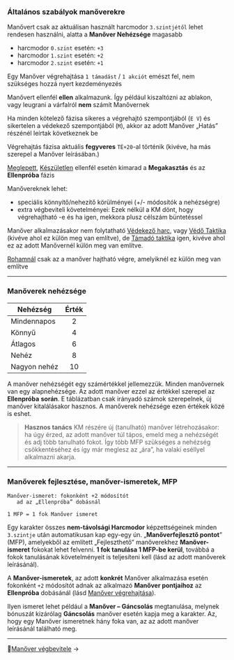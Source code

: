 ### Általános szabályok manőverekre

Manővert csak az aktuálisan használt harcmodor `3.szintjétől` lehet rendesen használni, alatta a **Manőver Nehézsége** magasabb

- harcmodor `0.szint` esetén: `+3`
- harcmodor `1.szint` esetén: `+2`
- harcmodor `2.szint` esetén: `+1`

Egy Manőver végrehajtása `1 támadást` / `1 akciót` emészt fel, nem szükséges hozzá nyert kezdeményezés

Manővert ellenfél **ellen** alkalmazunk. Így például kiszaltózni az ablakon, vagy leugrani a várfalról **nem** számít Manővernek

Ha minden kötelező fázisa  sikeres a végrehajtó szempontjából (`E V`) és sikertelen a védekező szempontjából (`M`), akkor az adott Manőver „Hatás” részénél leírtak következnek be

Végrehajtás fázisa aktuális **fegyveres** `TÉ+20`-al történik (kivéve, ha más szerepel a Manőver leírásában.)

 [Meglepett](064_01_harci_helyzetek.md#meglepetés), [Készületlen](064_01_harci_helyzetek.md#készületlenség) ellenfél esetén kimarad a **Megakasztás** és az **Ellenpróba** fázis

Manővereknek lehet:
- speciális könnyítő/nehezítő körülményei (+/- módosítók a nehézségre)
- extra végbeviteli követelményei: Ezek nélkül a KM dönt, hogy végrehajtható -e és ha igen, mekkora plusz célszám büntetéssel

Manőver alkalmazásakor nem folytatható [Védekező harc](064_02_harci_taktikak.md#védekező-harc), vagy [Védő Taktika](064_02_harci_taktikak.md#védő-taktika) (kivéve ahol ez külön meg van említve), de [Támadó taktika](064_02_harci_taktikak.md#támadó-taktika) igen, kivéve ahol ez az adott Manővernél külön meg van említve.

[Rohamnál](064_02_harci_taktikak.md#roham) csak az a manőver hajtható végre, amelyiknél ez külön meg van említve

---
### Manőverek nehézsége

| Nehézség     | Érték |
| ------------ |:-----:|
| Mindennapos  |   2   |
| Könnyű       |   4   |
| Átlagos      |   6   |
| Nehéz        |   8   |
| Nagyon nehéz |  10   |

A manőver nehézségét egy számértékkel jellemezzük. Minden manővernek van egy alapnehézsége. Az adott manőver ezzel az értékkel szerepel az **Ellenpróba** **során**. E táblázatban csak irányadó számok szerepelnek, új manőver kitalálásakor hasznos. A manőverek nehézsége ezen értékek közé is eshet.

> **Hasznos tanács** KM részére új (tanulható) manőver létrehozásakor:
> ha úgy érzed, az adott manőver túl tápos, emeld meg a nehézségét és adj több tanulható fokot.
> Így több MFP szükséges a nehézség csökkentéséhez és így már meglesz az „ára”, ha valaki eséllyel alkalmazni akarja.

---
### Manőverek fejlesztése, manőver-ismeretek, MFP

```
Manőver-ismeret: fokonként +2 módosítót
   ad az „Ellenpróba” dobásnál

1 MFP = 1 fok Manőver ismeret
```

Egy karakter összes **nem-távolsági Harcmodor** képzettségeinek minden `3.szintje` után automatikusan kap egy-egy ún. „**Manőverfejlesztő pontot**” (MFP), amelyekből az említett „Fejleszthető” manőverekhez **Manőver-ismeret** fokokat lehet felvenni. **1 fok tanulása 1 MFP-be kerül**, továbbá a fokok tanulásának követelményeit is teljesíteni kell (lásd az adott manőverek leírásánál).

A **Manőver-ismeretek**, az adott **konkrét** Manőver alkalmazása esetén fokonként `+2` módosítót adnak az alkalmazó **Manőver pontjaihoz** az **Ellenpróba** dobásánál (lásd [Manőver végrehajtása](065_02_manover_vegbevitele.md)).

Ilyen ismeret lehet például a **Manőver – Gáncsolás** megtanulása, melynek bónuszát kizárólag **Gáncsolás** manőver esetén kapja meg a karakter. Az, hogy egy Manőver ismeretnek hány foka van, az az adott manőver leírásánál található meg.

---

🔗[Manőver végbevitele](065_02_manover_vegbevitele.md) →

